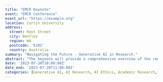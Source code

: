 ```yaml
---
title: "EMCR Keynote"
event: "EMCR Conference"
event_url: "https://example.org"
location: Curtin University
address:
  street: Kent Street
  city: Bentley
  region: WA
  postcode: '6102'
  country: Australia
summary: "Navigating the Future - Generative AI in Research."
abstract: "The keynote will provide a comprehensive overview of the remarkable potential of Generative AI and its transformative influence in the realm of academic research delving into the technicalities of Generative AI, practical applications, and the ethical considerations required in its usage."
date: '2023-07-20T10:00:00Z'
date_end: '2023-07-20T11:00:00Z'
categories: [Generative AI, AI Research, AI Ethics, Academic Research, AI Applications, Curtin University]
---
```

